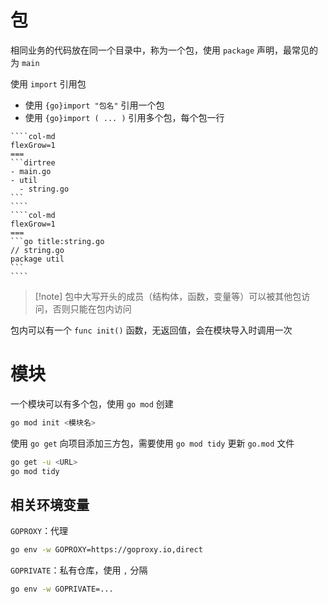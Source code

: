 # 包

相同业务的代码放在同一个目录中，称为一个包，使用 `package` 声明，最常见的为 `main`

使用 `import` 引用包
- 使用 `{go}import "包名"` 引用一个包
- 使用 `{go}import ( ... )` 引用多个包，每个包一行


`````col
````col-md
flexGrow=1
===
```dirtree
- main.go
- util
  - string.go
```
````
````col-md
flexGrow=1
===
```go title:string.go
// string.go
package util
```
````
`````

> [!note] 包中大写开头的成员（结构体，函数，变量等）可以被其他包访问，否则只能在包内访问

包内可以有一个 `func init()` 函数，无返回值，会在模块导入时调用一次

# 模块

一个模块可以有多个包，使用 `go mod` 创建

```bash
go mod init <模块名>
```

使用 `go get` 向项目添加三方包，需要使用 `go mod tidy` 更新 `go.mod` 文件

```bash
go get -u <URL>
go mod tidy
```

## 相关环境变量

`GOPROXY`：代理

```bash
go env -w GOPROXY=https://goproxy.io,direct
```

`GOPRIVATE`：私有仓库，使用 `,` 分隔

```bash
go env -w GOPRIVATE=...
```